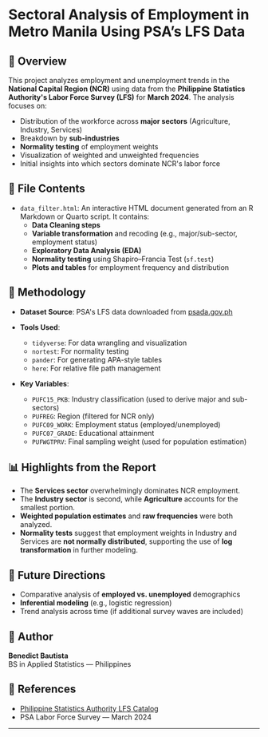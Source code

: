 # Sectoral Analysis of Employment in Metro Manila Using PSA’s LFS Data

## 📄 Overview

This project analyzes employment and unemployment trends in the **National Capital Region (NCR)** using data from the **Philippine Statistics Authority's Labor Force Survey (LFS)** for **March 2024**. The analysis focuses on:
- Distribution of the workforce across **major sectors** (Agriculture, Industry, Services)
- Breakdown by **sub-industries**
- **Normality testing** of employment weights
- Visualization of weighted and unweighted frequencies
- Initial insights into which sectors dominate NCR's labor force

## 📁 File Contents

- `data_filter.html`: An interactive HTML document generated from an R Markdown or Quarto script. It contains:
  - **Data Cleaning steps**
  - **Variable transformation** and recoding (e.g., major/sub-sector, employment status)
  - **Exploratory Data Analysis (EDA)**
  - **Normality testing** using Shapiro–Francia Test (`sf.test`)
  - **Plots and tables** for employment frequency and distribution

## 🧪 Methodology

- **Dataset Source**: PSA's LFS data downloaded from [psada.gov.ph](https://psada.psa.gov.ph/catalog/LFS/about)
- **Tools Used**:
  - `tidyverse`: For data wrangling and visualization
  - `nortest`: For normality testing
  - `pander`: For generating APA-style tables
  - `here`: For relative file path management

- **Key Variables**:
  - `PUFC15_PKB`: Industry classification (used to derive major and sub-sectors)
  - `PUFREG`: Region (filtered for NCR only)
  - `PUFC09_WORK`: Employment status (employed/unemployed)
  - `PUFC07_GRADE`: Educational attainment
  - `PUFWGTPRV`: Final sampling weight (used for population estimation)

## 📊 Highlights from the Report

- The **Services sector** overwhelmingly dominates NCR employment.
- The **Industry sector** is second, while **Agriculture** accounts for the smallest portion.
- **Weighted population estimates** and **raw frequencies** were both analyzed.
- **Normality tests** suggest that employment weights in Industry and Services are **not normally distributed**, supporting the use of **log transformation** in further modeling.

## 📌 Future Directions

- Comparative analysis of **employed vs. unemployed** demographics
- **Inferential modeling** (e.g., logistic regression)
- Trend analysis across time (if additional survey waves are included)

## 👤 Author

**Benedict Bautista**  
BS in Applied Statistics — Philippines

## 🔗 References

- [Philippine Statistics Authority LFS Catalog](https://psada.psa.gov.ph/catalog/LFS/about)
- PSA Labor Force Survey — March 2024

---

